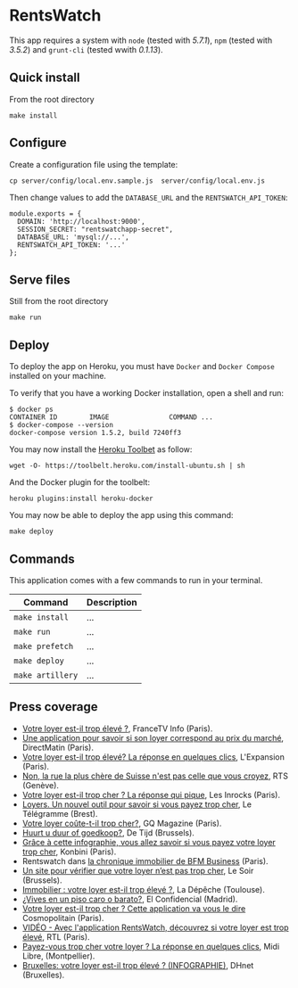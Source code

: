 # RentsWatch

This app requires a system with `node` (tested with *5.7.1*), `npm` (tested with *3.5.2*) and `grunt-cli` (tested wwith *0.1.13*).

## Quick install

From the root directory

```
make install
```

## Configure

Create a configuration file using the template:

```
cp server/config/local.env.sample.js  server/config/local.env.js
```

Then change values to add the `DATABASE_URL` and the `RENTSWATCH_API_TOKEN`:

```node
module.exports = {
  DOMAIN: 'http://localhost:9000',
  SESSION_SECRET: "rentswatchapp-secret",
  DATABASE_URL: 'mysql://...',
  RENTSWATCH_API_TOKEN: '...'
};
```

## Serve files

Still from the root directory

```
make run
```

## Deploy

To deploy the app on Heroku, you must have `Docker` and `Docker Compose`
installed on your machine.

To verify that you have a working Docker installation, open a shell and run:

```
$ docker ps
CONTAINER ID        IMAGE               COMMAND ...
$ docker-compose --version
docker-compose version 1.5.2, build 7240ff3
```

You may now install the [Heroku Toolbet](https://toolbelt.heroku.com/) as follow:

```
wget -O- https://toolbelt.heroku.com/install-ubuntu.sh | sh
```

And the Docker plugin for the toolbelt:

```
heroku plugins:install heroku-docker
```

You may now be able to deploy the app using this command:

```
make deploy
```

## Commands

This application comes with a few commands to run in your terminal.

Command | Description
--- | ---
`make install` | ...
`make run` | ...
`make prefetch` | ...
`make deploy` | ...
`make artillery` | ...

## Press coverage

- [Votre loyer est-il trop élevé ?](http://www.francetvinfo.fr/economie/immobilier/prix-immobilier/votre-loyer-est-il-trop-eleve_1428059.html), FranceTV Info (Paris).
- [Une application pour savoir si son loyer correspond au prix du marché](http://www.directmatin.fr/france/2016-05-01/une-application-pour-savoir-si-son-loyer-correspond-au-prix-du-marche-728575), DirectMatin (Paris).
- [Votre loyer est-il trop élevé? La réponse en quelques clics](http://lexpansion.lexpress.fr/actualite-economique/votre-loyer-est-il-trop-eleve-la-reponse-en-quelques-clics_1788005.html), L'Expansion (Paris).
- [Non, la rue la plus chère de Suisse n'est pas celle que vous croyez](http://www.rts.ch/info/suisse/7677603-non-la-rue-la-plus-chere-de-suisse-n-est-pas-celle-que-vous-croyez.html), RTS (Genève).
- [Votre loyer est-il trop cher ? La réponse qui pique](http://www.lesinrocks.com/2016/05/news/loyer-cher-reponse-piquante/), Les Inrocks (Paris).
- [Loyers. Un nouvel outil pour savoir si vous payez trop cher](http://www.letelegramme.fr/dataspot/loyers-un-nouvel-outil-pour-savoir-si-vous-payez-trop-cher-02-05-2016-11052491.php#closePopUp), Le Télégramme (Brest).
 - [Votre loyer coûte-t-il trop cher?](http://www.gqmagazine.fr/pop-culture/news/articles/votre-loyer-coute-t-il-trop-cher-/41208), GQ Magazine (Paris).
  - [Huurt u duur of goedkoop?](http://netto.tijd.be/vastgoed/Huurt_u_duur_of_goedkoop.9762015-1625.art?ckc=1&ts=1462265570), De Tijd (Brussels).
  - [Grâce à cette infographie, vous allez savoir si vous payez votre loyer trop cher](http://www.konbini.com/fr/tendances-2/payez-vous-votre-loyer-trop-cher/), Konbini (Paris).
  - Rentswatch dans [la chronique immobilier de BFM Business](http://www.dailymotion.com/video/x48feff_marie-coeurderoy-rentswatch-votre-loyer-est-il-trop-eleve-03-05_news) (Paris).
  - [Un site pour vérifier que votre loyer n’est pas trop cher](http://www.lesoir.be/1199528/article/economie/2016-05-03/un-site-pour-verifier-que-votre-loyer-n-est-pas-trop-cher), Le Soir (Brussels).
  - [Immobilier : votre loyer est-il trop élevé ?](http://www.ladepeche.fr/article/2016/05/03/2337185-immobilier-votre-loyer-est-il-trop-eleve.html), La Dépêche (Toulouse).
  - [¿Vives en un piso caro o barato?](http://www.elconfidencial.com/sociedad/2016-05-04/vives-en-un-piso-caro-o-barato_1193950/pass_6e052cecbaa82b871a6b1c6ee783c911/), El Confidencial (Madrid).
  - [Votre loyer est-il trop cher ? Cette application va vous le dire](http://www.cosmopolitan.fr/,votre-loyer-est-il-trop-cher-cette-application-va-vous-le-dire,1963736.asp) Cosmopolitain (Paris).
  - [VIDÉO - Avec l'application RentsWatch, découvrez si votre loyer est trop élevé](http://www.rtl.fr/culture/web-high-tech/video-avec-l-application-rentswatch-decouvrez-si-votre-loyer-est-trop-eleve-7783087152), RTL (Paris).
  - [Payez-vous trop cher votre loyer ? La réponse en quelques clics](http://www.midilibre.fr/2016/05/04/payez-vous-trop-cher-votre-loyer-la-reponse-en-quelques-clics,1326797.php), Midi Libre, (Montpellier).
  - [Bruxelles: votre loyer est-il trop élevé ? (INFOGRAPHIE)](http://www.dhnet.be/regions/bruxelles/bruxelles-votre-loyer-est-il-trop-eleve-infographie-5727b92635702a22d6fa902b), DHnet (Bruxelles).